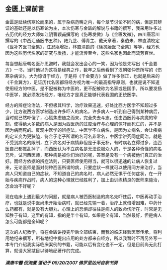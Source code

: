 ## 金匮上课前言

金匮是延续伤寒论而来的，属于杂病范畴之内，每个章节讨论不同的病，但是其辨证的基础还是以伤寒论为主，本次伤寒与金匮的解说与书籍的撰写，我采用许多过去历代的经方大师如江阴曹颖甫撰写的《伤寒发微》与《金匮发微》，四川唐容川撰写的《中西汇通医书五种》，陆九芝、傅青主、戴天章著，秦伯未、林直清校定《世补齐医书全集》，江忍庵增批，林直清勘的《徐灵胎医书全集》等等，经方也因为这些历代名家的研究与发扬，才能流传至今，这些名家也因此而流芳百世。

每当想起唐朝名医孙思邈时，我就会发出会心的一笑，因为他是先写出《千金要方》一书，当时他以为这将是经典之作，数年之后他看到了汉朝张仲景所写的《伤寒杂病论》，大为惊讶于经方，于是将《千金要方》做了许多修正，也就是后来的《千金翼方》，足证历代名医都将经方视为唯一的最高指导原则，也就是说不知道使用经方的中医，是不配被称为中医的，更不配被称为名家或是国手，所以要发扬中医学，就必须发扬经方，唯经方才是真正能够代表我国的正统医学。

经方的辨症论治法，不但极其科学，治疗效果迅速，好处比西方医学不知超过多少，比方说西方医学制造出许多吓人的病名，许多病人一听到自己得到某种病后，当时就已然吓傻了，心慌焦虑随之而来，完全失去斗志，任由西医药与病魔的宰割，使得绝大多数的病人是因为西医药的过度治疗与心理的惊吓而死亡的，并不是因为病而死的。反观中医学的辨症法，中医学不立病名，是因为立病名，会让疾病的定义变为更狭隘，符合于老子所谓的名可名非常名，中医学讲究同症同治，就是不受到病名的限制，立下病名对于病情非但是于事无补，有时病名立得过多，连西医自己都搅乱掉了，而西医认为不立病名是无法说服众人的，于是各种奇怪的病名充斥，试问西医师，那种病是被你们治好的呢，答案是没有一个病被他们真正的治好。而经方依据的辨症法则，只要医师使用得当，就可以很迅速的让病人恢复过来，无论医师是面对何种西医所谓的病，只要症状一样就可以使用同方来治疗，当病人只知道自己的症状，不知道自己的病名时，病人必然无惧于任何症状，在一开始与疾病作战时，病人的这种心理就已经胜利了，加上由训练精良的医师来施治，怎会治不好呢？

现在临床上遇到最大的问题，就是病人被西医制造的病名先吓住后，中医再动手治疗，也就是说中医尚未开始治病时，就已经先输一着，治疗上就倍增困难，中药什么药都有，就是没有大胆丸，心理上的恐惧却往往是病人的致命伤所在，时常是无知胜于有知，这里的有知，指的是半个有知，如果是全有知，当然最好，但是病人怎么可能都是全知呢？

这次的人纪教学，将在金匮讲授完毕后全部结束，而我的临床经验医案传承，将利用地纪来撰写，所有地纪中提出应用的处方都来自经方，所以我暂时不再另外写一本专门介绍我实际临床案例的书籍，可能以后有变化也不一定，但是目前尚无此打算，就请大家拭目以待地纪著作的完成。

##### 漢唐中醫 倪海厦 谨记于 05/20/2007 佛罗里达州自家书房